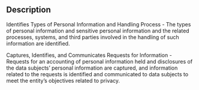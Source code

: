 ## Description

Identifies Types of Personal Information and Handling Process - The types of personal information and sensitive personal information and the related processes, systems, and third parties involved in the handling of such information are identified.

Captures, Identifies, and Communicates Requests for Information - Requests for an accounting of personal information held and disclosures of the data subjects’ personal information are captured, and information related to the requests is identified and communicated to data subjects to meet the entity’s objectives related to privacy.
